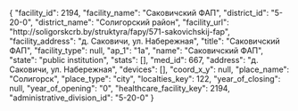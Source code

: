 {
    "facility_id": 2194,
    "facility_name": "Саковичский ФАП",
    "district_id": "5-20-0",
    "district_name": "Солигорский район",
    "facility_url": "http:\/\/soligorskcrb.by\/struktyra\/fapy\/571-sakovichskij-fap",
    "facility_address": "д. Саковичи, ул. Набережная",
    "title": "Саковичский ФАП",
    "facility_type": null,
    "ap_1": "1а",
    "name": "Саковичский ФАП",
    "state": "public institution",
    "stats": [],
    "med_id": 667,
    "address": "д. Саковичи, ул. Набережная",
    "devices": [],
    "coord_x_y": null,
    "place_name": "Солигорск",
    "place_type": "city",
    "localties_key": 122,
    "year_of_closing": null,
    "year_of_opening": "0",
    "healthcare_facility_key": 2194,
    "administrative_division_id": "5-20-0"
}